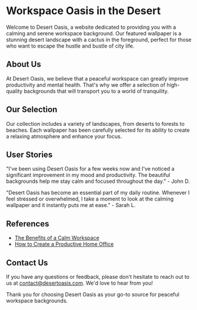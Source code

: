 <!--font:Poppins-->

# Workspace Oasis in the Desert

Welcome to Desert Oasis, a website dedicated to providing you with a calming and serene workspace background. Our featured wallpaper is a stunning desert landscape with a cactus in the foreground, perfect for those who want to escape the hustle and bustle of city life.

## About Us

At Desert Oasis, we believe that a peaceful workspace can greatly improve productivity and mental health. That's why we offer a selection of high-quality backgrounds that will transport you to a world of tranquility.

## Our Selection

Our collection includes a variety of landscapes, from deserts to forests to beaches. Each wallpaper has been carefully selected for its ability to create a relaxing atmosphere and enhance your focus. 

## User Stories

"I've been using Desert Oasis for a few weeks now and I've noticed a significant improvement in my mood and productivity. The beautiful backgrounds help me stay calm and focused throughout the day." - John D.

"Desert Oasis has become an essential part of my daily routine. Whenever I feel stressed or overwhelmed, I take a moment to look at the calming wallpaper and it instantly puts me at ease." - Sarah L.

## References

- [The Benefits of a Calm Workspace](#)
- [How to Create a Productive Home Office](#)

## Contact Us

If you have any questions or feedback, please don't hesitate to reach out to us at [contact@desertoasis.com](mailto:contact@desertoasis.com). We'd love to hear from you!

Thank you for choosing Desert Oasis as your go-to source for peaceful workspace backgrounds.

<!--

Write me content for website with wallpaper which alt text is:

"A desert landscape with a cactus in the foreground"

The name/title of the page should not be 1:1 copy of the alt text but rather a real content of the website which is using this wallpaper.

- Use markdown format 
- Start with heading
- Heading should be short and concise
- The content should look like a real website 
- The website should not be about the wallpaper, wallpaper is just a related background
- Heading should be contain work "wallpaper" or "background"
- Include real sections like references, contact, user stories, etc. use things relevant to the page purpose.
- Feel free to use structure like headings, bullets, numbering, blockquotes, paragraphs, horizontal lines, etc.
- You can use formatting like bold or _italic_
- You can include UTF-8 emojis
- Links should be only #hash anchors (and you can refer to the document itself)
- Do not include images


---


# Desert Oasis - A Relaxing Background for Your Workspace

Welcome to Desert Oasis, a website dedicated to providing you with a calming and serene workspace background. Our featured wallpaper is a stunning desert landscape with a cactus in the foreground, perfect for those who want to escape the hustle and bustle of city life.

## About Us

At Desert Oasis, we believe that a peaceful workspace can greatly improve productivity and mental health. That's why we offer a selection of high-quality backgrounds that will transport you to a world of tranquility.

## Our Selection

Our collection includes a variety of landscapes, from deserts to forests to beaches. Each wallpaper has been carefully selected for its ability to create a relaxing atmosphere and enhance your focus. 

## User Stories

"I've been using Desert Oasis for a few weeks now and I've noticed a significant improvement in my mood and productivity. The beautiful backgrounds help me stay calm and focused throughout the day." - John D.

"Desert Oasis has become an essential part of my daily routine. Whenever I feel stressed or overwhelmed, I take a moment to look at the calming wallpaper and it instantly puts me at ease." - Sarah L.

## References

- [The Benefits of a Calm Workspace](#)
- [How to Create a Productive Home Office](#)

## Contact Us

If you have any questions or feedback, please don't hesitate to reach out to us at [contact@desertoasis.com](mailto:contact@desertoasis.com). We'd love to hear from you!

Thank you for choosing Desert Oasis as your go-to source for peaceful workspace backgrounds.


---


Write me a Google font which is best fitting for the website.

Pick from the list:
- Poppins
- Alegreya
- Lobster
- Montserrat
- Creepster
- Great Vibes
- Inter
- Roboto
- Cabin
- Cormorant Garamond
- Dancing Script
- Barlow Condensed
- Playfair Display
- Lato
- Raleway
- Futura
- Exo 2
- Open Sans
- Cinzel Decorative
- IBM Plex Sans
- Orbitron
- Cinzel


Write just the font name nothing else.


---


Poppins

-->
